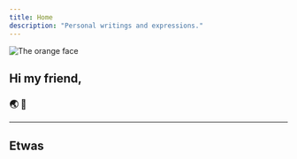 ```yaml
---
title: Home
description: "Personal writings and expressions." 
---
```

<img
  id="orange"
  src="/images/proff.jpg"
  alt="The orange face">

## Hi my friend,

### :earth_asia: :orange:

<!-- Born in [The Abyss](https://en.wikipedia.org/wiki/Edmonton), **Grayfox** - also known as Zerkle Snorp - has spent over two decades fiddling with things on the Internet. Today he does nothing, so stop asking. -->
<!---->
<!-- Their greatest joys are darkness and its quietudes. -->

<!-- <img src="/images/partywizard.gif"> -->

---

## Etwas

